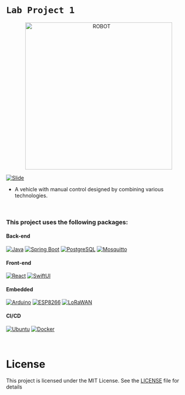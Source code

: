 # `Lab Project 1`

<div align="center">
<img src="./images/robot-imges.gif" alt="ROBOT" width="400" height="400">
</div>

[![Slide](https://img.shields.io/badge/Slide-000?style=for-the-badge&logo=livejournal&logoColor=white&color=FF0000)](./images/Slayt.pdf)

- A vehicle with manual control designed by combining various technologies.

<br>

### This project uses the following packages:

#### Back-end

[![Java](https://img.shields.io/badge/java-17.0-000?style=for-the-badge&logo=openjdk&logoColor=white&color=FF9A00)](https://www.java.com/en/)
[![Spring Boot](https://img.shields.io/badge/spring%20boot-3.1-000?style=for-the-badge&logo=springboot&logoColor=white&color=6DB33F)](https://spring.io/)
[![PostgreSQL](https://img.shields.io/badge/PostgreSQL-15.2-000?style=for-the-badge&logo=postgresql&logoColor=white&color=4479A1)](https://www.postgresql.org/)
[![Mosquitto](https://img.shields.io/badge/Mosquitto-2.0-000?style=for-the-badge&logo=eclipsemosquitto&logoColor=white&color=3C5280)](https://mosquitto.org/)

#### Front-end

[![React](https://img.shields.io/badge/React-18.0-000?style=for-the-badge&logo=react&logoColor=white&color=61DAFB)](https://react.dev/)
[![SwiftUI](https://img.shields.io/badge/SwiftUI-5.8-C70D2C?style=for-the-badge&logo=Swift&logoColor=white&color=F05138)](https://www.swift.org/)

#### Embedded

[![Arduino](https://img.shields.io/badge/Ardunio%20Mega-C70D2C?style=for-the-badge&logo=arduino&color=00878F)](https://www.arduino.cc/)
[![ESP8266](https://img.shields.io/badge/ESP8266-C70D2C?style=for-the-badge&logo=esphome&color=0F0F11)](https://www.espressif.com/en/products/socs/esp8266)
[![LoRaWAN](https://img.shields.io/badge/LoRaWan-C70D2C?style=for-the-badge&logo=wikiquote&color=380953)](https://lora-alliance.org/about-lorawan/)

#### CI/CD

[![Ubuntu](https://img.shields.io/badge/Ubuntu%20Server-22.0-000?style=for-the-badge&logo=ubuntu&logoColor=white&color=E95420)](https://ubuntu.com/server)
[![Docker](https://img.shields.io/badge/Docker-24.0-000?style=for-the-badge&logo=docker&logoColor=white&color=2496ED)](https://www.docker.com/)

<br>

# License

This project is licensed under the MIT License. See the [LICENSE](LICENSE) file for details
